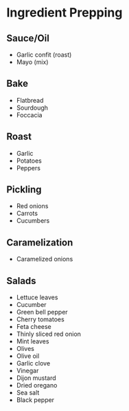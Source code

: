 # Ingredient Prepping

## Sauce/Oil

- Garlic confit (roast)
- Mayo (mix)

## Bake

- Flatbread
- Sourdough
- Foccacia

## Roast

- Garlic
- Potatoes
- Peppers

## Pickling

- Red onions
- Carrots
- Cucumbers

## Caramelization

- Caramelized onions

## Salads

- Lettuce leaves
- Cucumber
- Green bell pepper
- Cherry tomatoes
- Feta cheese
- Thinly sliced red onion
- Mint leaves
- Olives
- Olive oil
- Garlic clove
- Vinegar
- Dijon mustard
- Dried oregano
- Sea salt
- Black pepper
